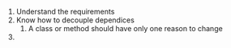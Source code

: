 1. Understand the requirements
2. Know how to decouple dependices 
   1. A class or method should have only one reason to change
3. 